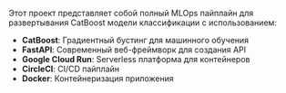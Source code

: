 Этот проект представляет собой полный MLOps пайплайн для развертывания CatBoost модели классификации с использованием:

- **CatBoost**: Градиентный бустинг для машинного обучения
- **FastAPI**: Современный веб-фреймворк для создания API
- **Google Cloud Run**: Serverless платформа для контейнеров
- **CircleCI**: CI/CD пайплайн
- **Docker**: Контейнеризация приложения
